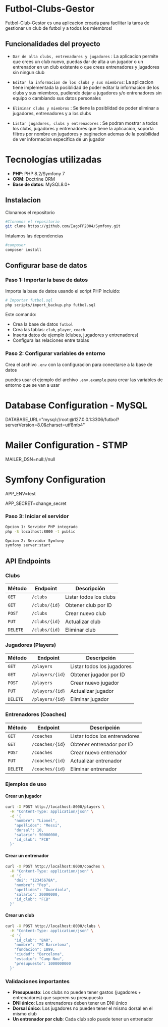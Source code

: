 ﻿# Futbol-Clubs-Gestor
Futbol-Club-Gestor es una aplicacion creada para facilitar la tarea de gestionar un club de futbol y a todos los miembros!

## Funcionalidades del proyecto
- `Dar de alta clubs, entrenadores y jugadores` : La aplicacion permite que crees un club nuevo, puedas dar de alta a un jugador o un entrenador en un club existente o que crees entrenadores y jugadores sin ningun club

- `Editar la informacion de los clubs y sus miembros`: La aplicacion tiene implementada la posiblidad de poder editar la informacion de los clubs y sus miembros, pudiendo dejar a jugadores y/o entrenadores sin equipo o cambiando sus datos personales

- `Eliminar clubs y miembros` : Se tiene la posiblidad de poder eliminar a jugadores, entrenadores y a los clubs

- `Listar jugadores, clubs y entrenadores` : Se podran mostrar a todos los clubs, jugadores y entrenadores que tiene la aplicacion, soporta filtros por nombre en jugadores y paginacion ademas de la posibilidad de ver informacion especifica de un jugador 

# Tecnologías utilizadas
- **PHP**: PHP 8.2/Symfony 7
- **ORM**: Doctrine ORM
- **Base de datos**: MySQL8.0+

## Instalacion

Clonamos el repositorio

```bash
#Clonamos el repositorio
git clone https://github.com/IagoFP2004/Symfony.git
```

Intalamos las dependencias

```bash
#composer
composer install
```

## Configurar base de datos

### Paso 1: Importar la base de datos

Importa la base de datos usando el script PHP incluido:

```bash
# Importar futbol.sql
php scripts/import_backup.php futbol.sql
```

Este comando:
-  Crea la base de datos `futbol`
-  Crea las tablas: `club`, `player`, `coach`
-  Inserta datos de ejemplo (clubes, jugadores y entrenadores)
-  Configura las relaciones entre tablas

### Paso 2: Configurar variables de entorno

Crea el archivo `.env` con la configuracion para conectarse a la base de datos

puedes usar el ejemplo del archivo `.env.example` para crear las variables de entorno que se van a usar

# Database Configuration - MySQL
DATABASE_URL="mysql://root:@127.0.0.1:3306/futbol?serverVersion=8.0&charset=utf8mb4"

# Mailer Configuration - STMP
MAILER_DSN=null://null

# Symfony Configuration
APP_ENV=test

APP_SECRET=change_secret

### Paso 3: Iniciar el servidor
```bash
Opcion 1: Servidor PHP integrado
php -S localhost:8000 -t public
```

```bash
Opcion 2: Servidor Symfony
symfony server:start
```

## API Endpoints

### Clubs

| Método | Endpoint | Descripción |
|--------|----------|-------------|
| `GET` | `/clubs` | Listar todos los clubs |
| `GET` | `/clubs/{id}` | Obtener club por ID |
| `POST` | `/clubs` | Crear nuevo club |
| `PUT` | `/clubs/{id}` | Actualizar club |
| `DELETE` | `/clubs/{id}` | Eliminar club |

### Jugadores (Players)

| Método | Endpoint | Descripción |
|--------|----------|-------------|
| `GET` | `/players` | Listar todos los jugadores |
| `GET` | `/players/{id}` | Obtener jugador por ID |
| `POST` | `/players` | Crear nuevo jugador |
| `PUT` | `/players/{id}` | Actualizar jugador |
| `DELETE` | `/players/{id}` | Eliminar jugador |

### Entrenadores (Coaches)

| Método | Endpoint | Descripción |
|--------|----------|-------------|
| `GET` | `/coaches` | Listar todos los entrenadores |
| `GET` | `/coaches/{id}` | Obtener entrenador por ID |
| `POST` | `/coaches` | Crear nuevo entrenador |
| `PUT` | `/coaches/{id}` | Actualizar entrenador |
| `DELETE` | `/coaches/{id}` | Eliminar entrenador |

### Ejemplos de uso

#### Crear un jugador
```bash
curl -X POST http://localhost:8000/players \
  -H "Content-Type: application/json" \
  -d '{
    "nombre": "Lionel",
    "apellidos": "Messi",
    "dorsal": 10,
    "salario": 50000000,
    "id_club": "FCB"
  }'
```

#### Crear un entrenador
```bash
curl -X POST http://localhost:8000/coaches \
  -H "Content-Type: application/json" \
  -d '{
    "dni": "12345678A",
    "nombre": "Pep",
    "apellidos": "Guardiola",
    "salario": 20000000,
    "id_club": "FCB"
  }'
```

#### Crear un club
```bash
curl -X POST http://localhost:8000/clubs \
  -H "Content-Type: application/json" \
  -d '{
    "id_club": "BAR",
    "nombre": "FC Barcelona",
    "fundacion": 1899,
    "ciudad": "Barcelona",
    "estadio": "Camp Nou",
    "presupuesto": 1000000000
  }'
```

### Validaciones importantes

- **Presupuesto**: Los clubs no pueden tener gastos (jugadores + entrenadores) que superen su presupuesto
- **DNI único**: Los entrenadores deben tener un DNI único
- **Dorsal único**: Los jugadores no pueden tener el mismo dorsal en el mismo club
- **Un entrenador por club**: Cada club solo puede tener un entrenador





